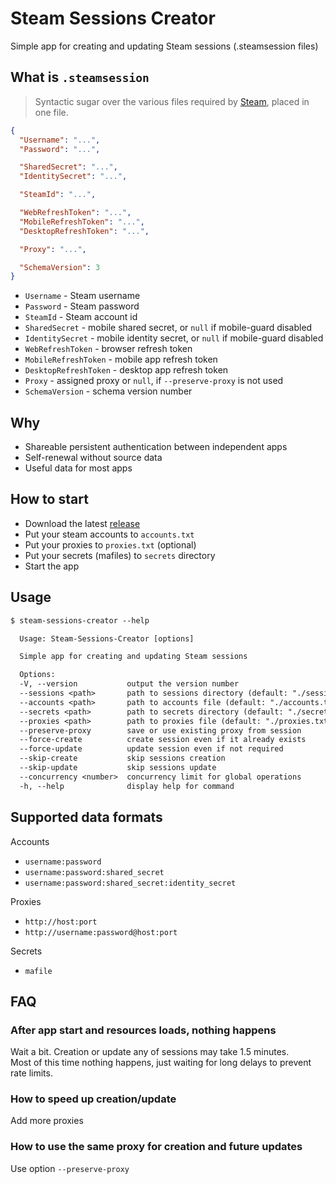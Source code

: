 # Steam Sessions Creator

Simple app for creating and updating Steam sessions (.steamsession files)

## What is `.steamsession`

> Syntactic sugar over the various files required by [Steam](https://store.steampowered.com), placed in one file.

```json
{
  "Username": "...",
  "Password": "...",

  "SharedSecret": "...",
  "IdentitySecret": "...",

  "SteamId": "...",

  "WebRefreshToken": "...",
  "MobileRefreshToken": "...",
  "DesktopRefreshToken": "...",

  "Proxy": "...",

  "SchemaVersion": 3
}
```

- `Username` - Steam username
- `Password` - Steam password
- `SteamId` - Steam account id
- `SharedSecret` - mobile shared secret, or `null` if mobile-guard disabled
- `IdentitySecret` - mobile identity secret, or `null` if mobile-guard disabled
- `WebRefreshToken` - browser refresh token
- `MobileRefreshToken` - mobile app refresh token
- `DesktopRefreshToken` - desktop app refresh token
- `Proxy` - assigned proxy or `null`, if `--preserve-proxy` is not used
- `SchemaVersion` - schema version number

## Why

- Shareable persistent authentication between independent apps
- Self-renewal without source data
- Useful data for most apps

## How to start

- Download the latest [release](https://github.com/Sadzurami/steam-sessions-creator/releases#latest)
- Put your steam accounts to `accounts.txt`
- Put your proxies to `proxies.txt` (optional)
- Put your secrets (mafiles) to `secrets` directory
- Start the app

## Usage

```txt
$ steam-sessions-creator --help

  Usage: Steam-Sessions-Creator [options]

  Simple app for creating and updating Steam sessions

  Options:
  -V, --version           output the version number
  --sessions <path>       path to sessions directory (default: "./sessions")
  --accounts <path>       path to accounts file (default: "./accounts.txt")
  --secrets <path>        path to secrets directory (default: "./secrets")
  --proxies <path>        path to proxies file (default: "./proxies.txt")
  --preserve-proxy        save or use existing proxy from session
  --force-create          create session even if it already exists
  --force-update          update session even if not required
  --skip-create           skip sessions creation
  --skip-update           skip sessions update
  --concurrency <number>  concurrency limit for global operations
  -h, --help              display help for command
```

## Supported data formats

Accounts

- `username:password`
- `username:password:shared_secret`
- `username:password:shared_secret:identity_secret`

Proxies

- `http://host:port`
- `http://username:password@host:port`

Secrets

- `mafile`

## FAQ

### After app start and resources loads, nothing happens

Wait a bit. Creation or update any of sessions may take 1.5 minutes.\
Most of this time nothing happens, just waiting for long delays to prevent rate limits.

### How to speed up creation/update

Add more proxies

### How to use the same proxy for creation and future updates

Use option `--preserve-proxy`
